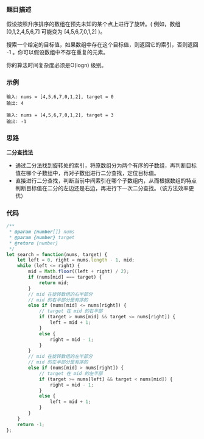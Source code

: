 ### 题目描述
假设按照升序排序的数组在预先未知的某个点上进行了旋转。( 例如，数组 [0,1,2,4,5,6,7] 可能变为 [4,5,6,7,0,1,2] )。

搜索一个给定的目标值，如果数组中存在这个目标值，则返回它的索引，否则返回 -1 。你可以假设数组中不存在重复的元素。

你的算法时间复杂度必须是O(logn) 级别。
### 示例
```
输入: nums = [4,5,6,7,0,1,2], target = 0
输出: 4

输入: nums = [4,5,6,7,0,1,2], target = 3
输出: -1
```
### 思路
**二分查找法**  
- 通过二分法找到旋转处的索引，将原数组分为两个有序的子数组，再判断目标值在哪个子数组中，再对子数组进行二分查找，定位目标值。  
- 直接进行二分查找，判断当前中间索引在哪个子数组内，从而根据数组的特点判断目标值在二分的左边还是右边，再进行下一次二分查找。（该方法效率更优）

### 代码
```JavaScript
/**
 * @param {number[]} nums
 * @param {number} target
 * @return {number}
 */
let search = function(nums, target) {
    let left = 0, right = nums.length - 1, mid;
    while (left <= right) {
        mid = Math.floor((left + right) / 2);
        if (nums[mid] === target) {
            return mid;
        }
        // mid 在旋转数组的右半部分
        // mid 的右半部分是有序的
        else if (nums[mid] <= nums[right]) {
            // target 在 mid 的右半部
            if (target > nums[mid] && target <= nums[right]) {
                left = mid + 1;
            }
            else {
                right = mid - 1;
            }
        }
        // mid 在旋转数组的左半部分
        // mid 的左半部分是有序的
        else if (nums[mid] > nums[right]) {
            // target 在 mid 的左半部
            if (target >= nums[left] && target < nums[mid]) {
                right = mid - 1;
            }
            else {
                left = mid + 1;
            }
        }
    }
    return -1;
};
```
